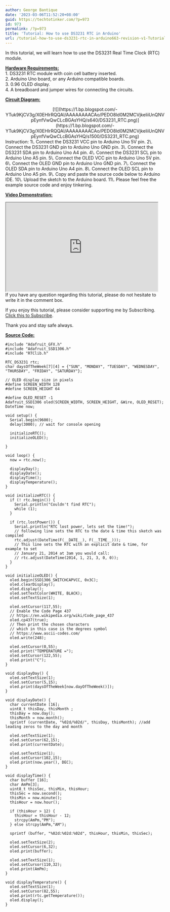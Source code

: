 ```yaml
---
author: George Bantique
date: '2023-03-06T11:52:20+08:00'
guid: https://techtotinker.com/?p=973
id: 973
permalink: /?p=973
title: 'Tutorial: How to use DS3231 RTC in Arduino'
url: /tutorial-how-to-use-ds3231-rtc-in-arduino663-revision-v1-Tutorial-How-to-use-DS3231-RTC-in-Arduino
---
```



In this tutorial, we will learn how to use the DS3231 Real Time Clock (RTC) module.

**<u>Hardware Requirements:</u>**  
1\. DS3231 RTC module with coin cell battery inserted.  
2\. Arduino Uno board, or any Arduino compatible boards.  
3\. 0.96 OLED display.  
4\. A breadboard and jumper wires for connecting the circuits.

**<u>Circuit Diagram:</u>**

<div style="clear: both; text-align: center;">[![](https://1.bp.blogspot.com/-YTuk9KjCV3g/X0EHlrRQQAI/AAAAAAAACAo/PEDO8ld0M2MCVjkeliiUnQNVpEynfVwQwCLcBGAsYHQ/s640/DS3231_RTC.png)](https://1.bp.blogspot.com/-YTuk9KjCV3g/X0EHlrRQQAI/AAAAAAAACAo/PEDO8ld0M2MCVjkeliiUnQNVpEynfVwQwCLcBGAsYHQ/s1500/DS3231_RTC.png)</div>Instruction:  
1\. Connect the DS3231 VCC pin to Arduino Uno 5V pin.  
2\. Connect the DS3231 GND pin to Arduino Uno GND pin.  
3\. Connect the DS3231 SDA pin to Arduino Uno A4 pin.  
4\. Connect the DS3231 SCL pin to Arduino Uno A5 pin.  
5\. Connect the OLED VCC pin to Arduino Uno 5V pin.  
6\. Connect the OLED GND pin to Arduino Uno GND pin.  
7\. Connect the OLED SDA pin to Arduino Uno A4 pin.  
8\. Connect the OLED SCL pin to Arduino Uno A5 pin.  
9\. Copy and paste the source code below to Arduino IDE.  
10\. Upload the sketch to the Arduino board.  
11\. Please feel free the example source code and enjoy tinkering.

**<u>Video Demonstration:</u>**

<div style="clear: both; text-align: left;"><iframe allowfullscreen="" height="280" loading="lazy" src="https://www.youtube.com/embed/1Ob4u8ok7Q8" width="480" youtube-src-=""></iframe></div>If you have any question regarding this tutorial, please do not hesitate to write it in the comment box.

If you enjoy this tutorial, please consider supporting me by Subscribing. [Click this to Subscribe](https://www.youtube.com/c/TechToTinker?sub_confirmation=1).

Thank you and stay safe always.

**<u>Source Code:</u>**

```
#include "Adafruit_GFX.h"
#include "Adafruit_SSD1306.h"
#include "RTClib.h"

RTC_DS3231 rtc;
char daysOfTheWeek[7][4] = {"SUN", "MONDAY", "TUESDAY", "WEDNESDAY", "THURSDAY", "FRIDAY", "SATURDAY"};

// OLED display size in pixels
#define SCREEN_WIDTH 128 
#define SCREEN_HEIGHT 64 

#define OLED_RESET -1
Adafruit_SSD1306 oled(SCREEN_WIDTH, SCREEN_HEIGHT, &Wire, OLED_RESET);
DateTime now;

void setup() {
  Serial.begin(9600);
  delay(3000); // wait for console opening

  initializeRTC();  
  initializeOLED();
  
}

void loop() {
  now = rtc.now();

  displayDay();
  displayDate();
  displayTime();
  displayTemperature();
}

void initializeRTC() {
  if (! rtc.begin()) {
    Serial.println("Couldn't find RTC");
    while (1);
  }

  if (rtc.lostPower()) {
    Serial.println("RTC lost power, lets set the time!");
    // following line sets the RTC to the date & time this sketch was compiled
    rtc.adjust(DateTime(F(__DATE__), F(__TIME__)));
    // This line sets the RTC with an explicit date & time, for example to set
    // January 21, 2014 at 3am you would call:
    // rtc.adjust(DateTime(2014, 1, 21, 3, 0, 0));
  }  
}

void initializeOLED() {
  oled.begin(SSD1306_SWITCHCAPVCC, 0x3C);
  oled.clearDisplay();
  oled.display(); 
  oled.setTextColor(WHITE, BLACK);
  oled.setTextSize(1);
  
  oled.setCursor(117,55);
  // Enable the Code Page 437
  // https://en.wikipedia.org/wiki/Code_page_437
  oled.cp437(true);
  // Then print the chosen characters
  // which in this case is the degrees symbol
  // https://www.ascii-codes.com/
  oled.write(248);

  oled.setCursor(0,55);
  oled.print("TEMPERATURE =");
  oled.setCursor(122,55);
  oled.print("C");
}

void displayDay() {
  oled.setTextSize(1);
  oled.setCursor(5,15);
  oled.print(daysOfTheWeek[now.dayOfTheWeek()]);
}

void displayDate() {
  char currentDate [16];
  uint8_t thisDay, thisMonth ;
  thisDay = now.day();
  thisMonth = now.month();
  sprintf (currentDate, "%02d/%02d/", thisDay, thisMonth); //add leading zeros to the day and month
  
  oled.setTextSize(1);
  oled.setCursor(62,15);
  oled.print(currentDate);
  
  oled.setTextSize(1);
  oled.setCursor(102,15);
  oled.print(now.year(), DEC);  
}

void displayTime() {
  char buffer [16];
  char AmPm[3];
  uint8_t thisSec, thisMin, thisHour;
  thisSec = now.second();
  thisMin = now.minute();
  thisHour = now.hour();
  
  if (thisHour > 12) {
    thisHour = thisHour - 12;
    strcpy(AmPm,"PM");
  } else strcpy(AmPm,"AM");
  
  sprintf (buffer, "%02d:%02d:%02d", thisHour, thisMin, thisSec);
  
  oled.setTextSize(2);
  oled.setCursor(6,32);
  oled.print(buffer);
  
  oled.setTextSize(1);
  oled.setCursor(110,32);
  oled.print(AmPm);
}

void displayTemperature() {
  oled.setTextSize(1);
  oled.setCursor(82,55);
  oled.print(rtc.getTemperature());
  oled.display(); 
}

```
